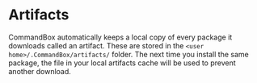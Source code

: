 # Artifacts

CommandBox automatically keeps a local copy of every package it downloads called an artifact. These are stored in the `<user home>/.CommandBox/artifacts/` folder. The next time you install the same package, the file in your local artifacts cache will be used to prevent another download.